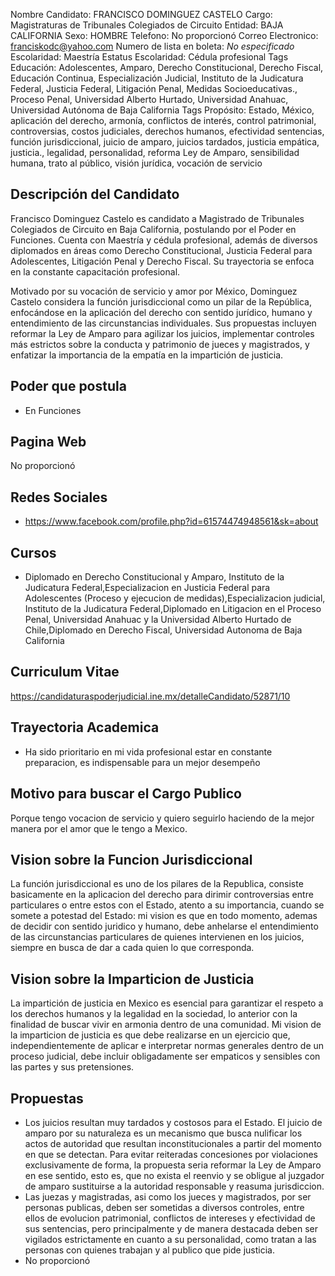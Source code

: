 Nombre Candidato: FRANCISCO DOMINGUEZ CASTELO
Cargo: Magistraturas de Tribunales Colegiados de Circuito
Entidad: BAJA CALIFORNIA
Sexo: HOMBRE
Telefono: No proporcionó
Correo Electronico: franciskodc@yahoo.com
Numero de lista en boleta: *No especificado*
Escolaridad: Maestría
Estatus Escolaridad: Cédula profesional
Tags Educación: Adolescentes, Amparo, Derecho Constitucional, Derecho Fiscal, Educación Continua, Especialización Judicial, Instituto de la Judicatura Federal, Justicia Federal, Litigación Penal, Medidas Socioeducativas., Proceso Penal, Universidad Alberto Hurtado, Universidad Anahuac, Universidad Autónoma de Baja California
Tags Propósito: Estado, México, aplicación del derecho, armonía, conflictos de interés, control patrimonial, controversias, costos judiciales, derechos humanos, efectividad sentencias, función jurisdiccional, juicio de amparo, juicios tardados, justicia empática, justicia., legalidad, personalidad, reforma Ley de Amparo, sensibilidad humana, trato al público, visión jurídica, vocación de servicio


## Descripción del Candidato 

Francisco Dominguez Castelo es candidato a Magistrado de Tribunales Colegiados de Circuito en Baja California, postulando por el Poder en Funciones. Cuenta con Maestría y cédula profesional, además de diversos diplomados en áreas como Derecho Constitucional, Justicia Federal para Adolescentes, Litigación Penal y Derecho Fiscal. Su trayectoria se enfoca en la constante capacitación profesional.

Motivado por su vocación de servicio y amor por México, Dominguez Castelo considera la función jurisdiccional como un pilar de la República, enfocándose en la aplicación del derecho con sentido jurídico, humano y entendimiento de las circunstancias individuales. Sus propuestas incluyen reformar la Ley de Amparo para agilizar los juicios, implementar controles más estrictos sobre la conducta y patrimonio de jueces y magistrados, y enfatizar la importancia de la empatía en la impartición de justicia.


## Poder que postula

- En Funciones


## Pagina Web

No proporcionó


## Redes Sociales

- https://www.facebook.com/profile.php?id=61574474948561&sk=about


## Cursos

- Diplomado en Derecho Constitucional y Amparo, Instituto de la Judicatura Federal,Especializacion en Justicia Federal para Adolescentes (Proceso y ejecucion de medidas),Especializacion judicial, Instituto de la Judicatura Federal,Diplomado en Litigacion en el Proceso Penal, Universidad Anahuac y la Universidad Alberto Hurtado de Chile,Diplomado en Derecho Fiscal, Universidad Autonoma de Baja California


## Curriculum Vitae

https://candidaturaspoderjudicial.ine.mx/detalleCandidato/52871/10


## Trayectoria Academica

- Ha sido prioritario en mi vida profesional estar en constante preparacion, es indispensable para un mejor desempeño


## Motivo para buscar el Cargo Publico

Porque tengo vocacion de servicio y quiero seguirlo haciendo de la mejor manera por el amor que le tengo a Mexico.


## Vision sobre la Funcion Jurisdiccional

La función jurisdiccional es uno de los pilares de la Republica, consiste basicamente en la aplicacion del derecho para dirimir controversias entre particulares o entre estos con el Estado, atento a su importancia, cuando se somete a potestad del Estado: mi vision es que en todo momento, ademas de decidir con sentido juridico y humano, debe anhelarse el entendimiento de las circunstancias particulares de quienes intervienen en los juicios, siempre en busca de dar a cada quien lo que corresponda.


## Vision sobre la Imparticion de Justicia

La impartición de justicia en Mexico es esencial para garantizar el respeto a los derechos humanos y la legalidad en la sociedad, lo anterior con la finalidad de buscar vivir en armonia dentro de una comunidad. Mi vision de la imparticion de justicia es que debe realizarse en un ejercicio que, independientemente de aplicar e interpretar normas generales dentro de un proceso judicial, debe incluir obligadamente ser empaticos y sensibles con las partes y sus pretensiones.


## Propuestas

- Los juicios resultan muy tardados y costosos para el Estado. El juicio de amparo por su naturaleza es un mecanismo que busca nulificar los actos de autoridad que resultan inconstitucionales a partir del momento en que se detectan. Para evitar reiteradas concesiones por violaciones exclusivamente de forma, la propuesta seria reformar la Ley de Amparo en ese sentido, esto es, que no exista el reenvio y se obligue al juzgador de amparo sustituirse a la autoridad responsable y reasuma jurisdiccion.
- Las juezas y magistradas, asi como los jueces y magistrados, por ser personas publicas, deben ser sometidas a diversos controles, entre ellos de evolucion patrimonial, conflictos de intereses y efectividad de sus sentencias, pero principalmente y de manera destacada deben ser vigilados estrictamente en cuanto a su personalidad, como tratan a las personas con quienes trabajan y al publico que pide justicia.
- No proporcionó


